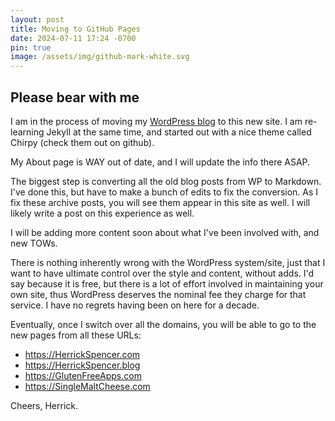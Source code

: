 ```yaml
---
layout: post
title: Moving to GitHub Pages
date: 2024-07-11 17:24 -0700
pin: true
image: /assets/img/github-mark-white.svg
---
```


## Please bear with me

I am in the process of moving my [WordPress blog](https://herrickspencer.blog) to this new site.  I am re-learning Jekyll at the same time, and started out with a nice theme called Chirpy (check them out on github).

My About page is WAY out of date, and I will update the info there ASAP.

The biggest step is converting all the old blog posts from WP to Markdown. I've done this, but have to make a bunch of edits to fix the conversion. As I fix these archive posts, you will see them appear in this site as well. I will likely write a post on this experience as well.

I will be adding more content soon about what I've been involved with, and new TOWs.


There is nothing inherently wrong with the WordPress system/site, just that I want to have ultimate control over the style and content, without adds.  I'd say because it is free, but there is a lot of effort involved in maintaining your own site, thus WordPress deserves the nominal fee they charge for that service. I have no regrets having been on here for a decade.

Eventually, once I switch over all the domains, you will be able to go to the new pages from all these URLs:

- https://HerrickSpencer.com
- https://HerrickSpencer.blog
- https://GlutenFreeApps.com
- https://SingleMaltCheese.com

Cheers, Herrick.
